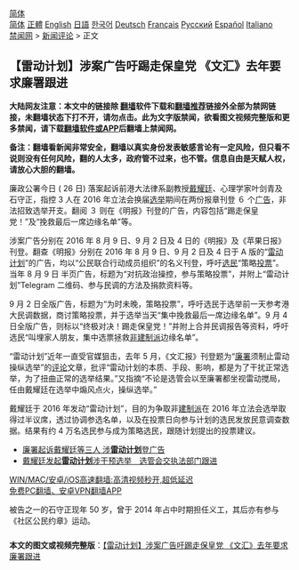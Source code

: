  <!-- 面包屑导航 --> <div class="breadcrumb"><!-- GTranslate: https://gtranslate.io/ -->  <div class="switcher notranslate">  <div class="selected">  <a href="#" onclick="return false;"> 简体</a>  </div>  <div class="option">  <a href="https://www.bannedbook.org" onclick="doGTranslate('zh-CN|zh-CN');jQuery('div.switcher div.selected a').html(jQuery(this).html());return false;" title="简体中文" class="nturl selected"> 简体</a>  <a href="https://www.bannedbook.org/zh-tw/" onclick="doGTranslate('zh-CN|zh-TW');jQuery('div.switcher div.selected a').html(jQuery(this).html());return false;" title="繁體中文" class="nturl"> 正體</a>  <a href="https://www.bannedbook.org/en/" onclick="doGTranslate('zh-CN|en');jQuery('div.switcher div.selected a').html(jQuery(this).html());return false;" title="English" class="nturl"> English</a>  <a href="https://www.bannedbook.org/ja/" onclick="doGTranslate('zh-CN|ja');jQuery('div.switcher div.selected a').html(jQuery(this).html());return false;" title="日本語" class="nturl"> 日語</a>  <a href="https://www.bannedbook.org/ko/" onclick="doGTranslate('zh-CN|ko');jQuery('div.switcher div.selected a').html(jQuery(this).html());return false;" title="한국어" class="nturl"> 한국어</a>  <a href="https://www.bannedbook.org/de/" onclick="doGTranslate('zh-CN|de');jQuery('div.switcher div.selected a').html(jQuery(this).html());return false;" title="Deutsch" class="nturl"> Deutsch</a>  <a href="https://www.bannedbook.org/fr/" onclick="doGTranslate('zh-CN|fr');jQuery('div.switcher div.selected a').html(jQuery(this).html());return false;" title="Français" class="nturl"> Français</a>  <a href="https://www.bannedbook.org/ru/" onclick="doGTranslate('zh-CN|ru');jQuery('div.switcher div.selected a').html(jQuery(this).html());return false;" title="Русский" class="nturl"> Русский</a>  <a href="https://www.bannedbook.org/es/" onclick="doGTranslate('zh-CN|es');jQuery('div.switcher div.selected a').html(jQuery(this).html());return false;" title="Español" class="nturl"> Español</a>  <a href="https://www.bannedbook.org/it/" onclick="doGTranslate('zh-CN|it');jQuery('div.switcher div.selected a').html(jQuery(this).html());return false;" title="Italiano" class="nturl"> Italiano</a>  </div>  </div>      <div class='breadcrumb-sub'><!-- Breadcrumb NavXT 6.3.0 --> <a href="https://www.bannedbook.org/" class="home">禁闻网</a> &gt; <a href="https://www.bannedbook.org/bnews/comments/" class="category">新闻评论</a> &gt; 正文</div></div><h2>【雷动计划】涉案广告吁踢走保皇党 《文汇》去年要求廉署跟进</h2> <p class="notice"><b>大陆网友注意：本文中的链接除 <a href="https://github.com/bannedbook/fanqiang" >翻墙</a>软件下载和<a href="https://github.com/killgcd/justmysocks/blob/master/README.md">翻墙推荐</a>链接外全部为禁网链接，未翻墙状态下打不开，请勿点击。此为文字版禁闻，欲看图文视频完整版和更多禁闻，请下载<a href="https://github.com/bannedbook/fanqiang">翻墙软件或APP</a>后翻墙上禁闻网。</p><p>备注：翻墙看新闻非常安全，翻墙以真实身份发表敏感言论有一定风险，但只看不说则没有任何风险，翻的人太多，政府管不过来，也不管。信息自由是天赋人权，请放心大胆的翻墙。</b></p>  <div class="entry">  <p>廉政公署今日 ( 26 日) 落案起诉前港大法律系副教授<a href="https://www.bannedbook.org/bnews/tag/%e6%88%b4%e8%80%80%e5%bb%b7/" class="st_tag internal_tag" rel="tag" title="标签 戴耀廷 下的日志">戴耀廷</a>、心理学家叶剑青及石守正，指控 3 人在 2016 年立法会换届<a href="https://www.bannedbook.org/bnews/tag/%e9%80%89%e4%b8%be/" class="st_tag internal_tag" rel="tag" title="标签 选举 下的日志">选举</a>期间在两份报章刊登 ６ 个<a href="https://www.bannedbook.org/bnews/tag/%e5%b9%bf%e5%91%8a/" class="st_tag internal_tag" rel="tag" title="标签 广告 下的日志">广告</a>，非法招致选举开支。翻阅 ３ 则在《明报》刊登的广告，内容包括“踢走保皇党！”及“挽救最后一席边缘名单”等。</p> <p>涉案广告分别在 2016 年 8 月 9 日、9 月 2 日及 4 日的《明报》及《苹果日报》刊登。翻查《明报》分别在 2016 年 8 月 9 日、9 月 2 日及 4 日于 A 版的“<a href="https://www.bannedbook.org/bnews/tag/%e9%9b%b7%e5%8a%a8%e8%ae%a1%e5%88%92/" class="st_tag internal_tag" rel="tag" title="标签 雷动计划 下的日志">雷动计划</a>”的广告，均以“公民联合行动成员组织”的名义刊登，呼吁<a href="https://www.bannedbook.org/bnews/tag/%E9%80%89%E6%B0%91/" class="st_tag internal_tag" rel="tag" title="标签 选民 下的日志">选民</a>“策略<a href="https://www.bannedbook.org/bnews/tag/%E6%8A%95%E7%A5%A8/" class="st_tag internal_tag" rel="tag" title="标签 投票 下的日志">投票</a>”。 当年 8 月 9 日 半页广告，标题为“对抗政治操控，参与策略投票”，并附上“雷动计划”Telegram 二维码、参与民调的方法及捐款资料等。</p>  <p>9 月 2 日全版广告，标题为“为时未晚，策略投票”，呼吁选民于选举前一天参考港大民调数据，商讨策略投票，并于选举当天“集中挽救最后一席边缘名单”。9 月 4 日全版广告，则标以“终极对决！踢走保皇党！”并附上合并民调报告等资料，呼吁选民“叫埋家人朋友，集中选票拯救<a href="https://www.bannedbook.org/bnews/tag/%E9%9D%9E%E5%BB%BA%E5%88%B6%E6%B4%BE/" class="st_tag internal_tag" rel="tag" title="标签 非建制派 下的日志">非建制派</a>边缘名单”。</p> <p>“雷动计划”近年一直受官媒狙击，去年 5 月，《文汇报》刊登题为“<a href="https://www.bannedbook.org/bnews/tag/%e5%bb%89%e7%bd%b2/" class="st_tag internal_tag" rel="tag" title="标签 廉署 下的日志">廉署</a>须制止雷动操纵选举”的<span class='wp_keywordlink_affiliate'><a href="https://www.bannedbook.org/bnews/comments/" title="新闻评论" target="_blank">评论</a></span>文章，批评“雷动计划的本质、手段、影响，都是为了干扰正常选举，为了扭曲正常的选举结果。”又指摘“不论是选管会以至廉署都坐视雷动搅局，任由戴耀廷在选举中煽风点火，操纵选举。”</p>  <p>戴耀廷于 2016 年发动“雷动计划”，目的为争取非<a href="https://www.bannedbook.org/bnews/tag/%e5%bb%ba%e5%88%b6%e6%b4%be/" class="st_tag internal_tag" rel="tag" title="标签 建制派 下的日志">建制派</a>在 2016 年立法会选举取得过半议席，透过协调参选名单，以及在投票日向参与计划的选民发放民意调查数据。结果有约 4 万名选民参与成为策略选民，跟随计划提出的投票建议。</p> <ul class='op-related-articles' title='相关阅读'> <li><a href='https://www.bannedbook.org/bnews/headline/20210726/1594468.html' target='_blank'>廉署起诉戴耀廷等三人 涉<b>雷动计划</b>登广告</a></li> <li><a href='https://www.bannedbook.org/bnews/headline/20180521/945406.html' target='_blank'>戴耀廷发起<b>雷动计划</b>涉干预选举　选管会交执法部门跟进</a></li> </ul> <p class="texttj"> <a href="https://github.com/bannedbook/fanqiang/wiki/V2ray%E6%9C%BA%E5%9C%BA" target="_blank">WIN/MAC/安卓/iOS高速翻墙:高清视频秒开,超低延迟</a><br/> <a href="https://github.com/bannedbook/fanqiang/wiki/%E7%A6%81%E9%97%BB%E7%BD%91%E5%AE%89%E5%8D%93%E7%BF%BB%E5%A2%99%E6%96%B0%E9%97%BBAPP" target="_blank">免费PC翻墙、安卓VPN翻墙APP</a></p> <p>被告之一的石守正现年 50 岁，曾于 2014 年占中时期担任义工，其后亦有参与《社区公民约章》运动。</p><a name='sharetosocial'></a>  <div style="margin-bottom:5px;padding-bottom:5px;clear:both"> <div id="archive-pix-1" class="banner-ads"> <!-- AuctionX Display platform tag START --> <div id="26318x728x90x621x_ADSLOT2" clicktrack="%%CLICK_URL_ESC%%"></div> <!-- AuctionX Display platform tag END --> </div> <div id="archive-pix-2" class="banner-ads"> <!-- AuctionX Display platform tag START --> <div id="26315x300x250x621x_ADSLOT2" clicktrack="%%CLICK_URL_ESC%%"></div> <!-- AuctionX Display platform tag END --> </div> </div>  <div id="archive-pix-1" class="banner-ads"> <!-- AuctionX Display platform tag START --> <div id="26318x728x90x621x_ADSLOT3" clicktrack="%%CLICK_URL_ESC%%"></div> <!-- AuctionX Display platform tag END --> </div> <div><b>本文的图文或视频完整版</b>：<a href='https://www.bannedbook.org/bnews/comments/20210726/1594527.html'>【雷动计划】涉案广告吁踢走保皇党 《文汇》去年要求廉署跟进</a></div>  </div><!--END ENTRY--> 